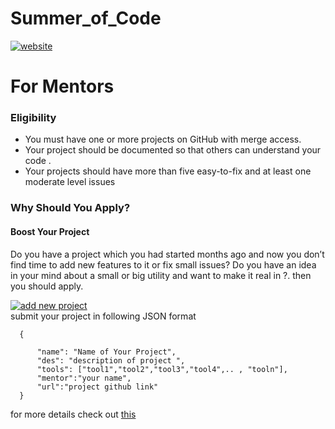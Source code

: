# Summer_of_Code

[![website](https://img.shields.io/badge/visit-website-blue.svg)](https://whoami-shubham.github.io/Summer_of_Code/#/ "Summer of Code") <br/>

# For Mentors

### Eligibility
 - You must have one or more projects on GitHub with merge access.
 - Your project should be documented so that others can understand your code .
 - Your projects should have more than five easy-to-fix and at least one
moderate level issues

### Why Should You Apply?
#### Boost Your Project
  Do you have a project which you had started months ago and now you
  don’t find time to add new features to it or fix small issues?
  Do you have an idea in your mind about a small or big
  utility and want to make it real in ?.
  then you should apply.

[![add new project](https://img.shields.io/badge/add%20new-project-brightgreen.svg)](https://github.com/whoami-shubham/Summer_of_Code/issues/new "add project")
<br/>
 submit your project in following JSON format <br/>

      { 

          "name": "Name of Your Project", 
          "des": "description of project ", 
          "tools": ["tool1","tool2","tool3","tool4",.. , "tooln"], 
          "mentor":"your name", 
          "url":"project github link" 
      }




for more details check out [this](https://github.com/whoami-shubham/Summer_of_Code/issues/1,"readme")
<br/>
 
